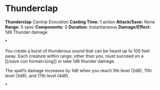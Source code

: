 # Thunderclap

**Thunderclap**
_Cantrip Evocation_
**Casting Time:** 1 action
**Attack/Save:** None
**Range:** 5 spec
**Components:** S
**Duration:** Instantaneous
**Damage/Effect:** 1d6 Thunder damage

*<p class="Core-Styles_Core-Body">You create a burst of thunderous sound that can be heard up to 100 feet away. Each creature within range, other than you, must succeed on a [[/save con format=long]] or take 1d6 thunder damage.</p>
<p class="Core-Styles_Core-Body">The spell’s damage increases by 1d6 when you reach 5th level (2d6), 11th level (3d6), and 17th level (4d6).</p>*